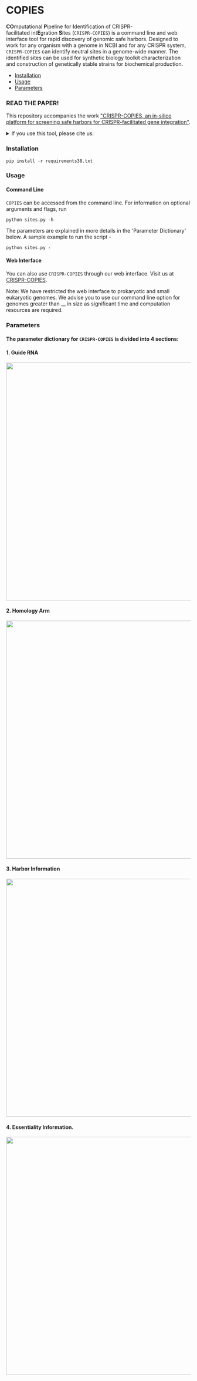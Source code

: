 # COPIES
**CO**mputational **P**ipeline for **I**dentification of CRISPR-facilitated int**E**gration **S**ites (`CRISPR-COPIES`) is a command line and web interface tool for rapid discovery of genomic safe harbors. Designed to work for any organism with a genome in NCBI and for any CRISPR system, `CRISPR-COPIES` can identify neutral sites in a genome-wide manner. The identified sites can be used for synthetic biology toolkit characterization and construction of genetically stable strains for biochemical production.

- [Installation](#installation)
- [Usage](#usage)
- [Parameters](#parameters)

### READ THE PAPER!

This repository accompanies the work ["CRISPR-COPIES, an in-silico platform for screening safe harbors for CRISPR-facilitated gene integration"](https://www.google.com).

<details>
<summary>If you use this tool, please cite us:</summary>

```bibtex

```
</details>

### Installation
```
pip install -r requirements38.txt
```
### Usage

#### Command Line
`COPIES` can be accessed from the command line. For information on optional arguments and flags, run
```
python sites.py -h
```
The parameters are explained in more details in the 'Parameter Dictionary' below. A sample example to run the script - 
```
python sites.py -
```

#### Web Interface
You can also use `CRISPR-COPIES` through our web interface. Visit us at [CRISPR-COPIES](https://biofoundry.web.illinois.edu/copies/). 

Note: We have restricted the web interface to prokaryotic and small eukaryotic genomes. We advise you to use our command line option for genomes greater than __ in size as significant time and computation resources are required. 

### Parameters
#### The parameter dictionary for `CRISPR-COPIES` is divided into 4 sections: 
#### 1. Guide RNA
<img src=https://user-images.githubusercontent.com/60017121/175441737-28ad07ab-8888-49ec-bec3-a77c4f153292.png width="648">

#### 2. Homology Arm
<img src=https://user-images.githubusercontent.com/60017121/172052679-150a321b-be90-4d4e-939c-5233a0775ea3.png width="648">

#### 3. Harbor Information 
<img src=https://user-images.githubusercontent.com/60017121/172052744-d0394ec2-b84e-498b-a583-ca04c919b530.png width="648">

#### 4. Essentiality Information. 
<img src=https://user-images.githubusercontent.com/60017121/172052754-3719f39a-021e-42ec-b828-ec22ed6ee6a6.png width="648">
